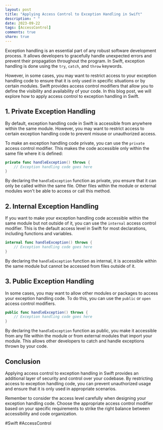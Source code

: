 ```yaml
---
layout: post
title: "Applying Access Control to Exception Handling in Swift"
description: " "
date: 2023-09-22
tags: [AccessControl]
comments: true
share: true
---
```


Exception handling is an essential part of any robust software development process. It allows developers to gracefully handle unexpected errors and prevent their propagation throughout the program. In Swift, exception handling is done using the `try`, `catch`, and `throw` keywords.

However, in some cases, you may want to restrict access to your exception handling code to ensure that it is only used in specific situations or by certain modules. Swift provides access control modifiers that allow you to define the visibility and availability of your code. In this blog post, we will explore how to apply access control to exception handling in Swift.

## 1. Private Exception Handling

By default, exception handling code in Swift is accessible from anywhere within the same module. However, you may want to restrict access to certain exception handling code to prevent misuse or unauthorized access.

To make an exception handling code private, you can use the `private` access control modifier. This makes the code accessible only within the same file where it is defined:

```swift
private func handleException() throws {
    // Exception handling code goes here
}
```

By declaring the `handleException` function as private, you ensure that it can only be called within the same file. Other files within the module or external modules won't be able to access or call this method.

## 2. Internal Exception Handling

If you want to make your exception handling code accessible within the same module but not outside of it, you can use the `internal` access control modifier. This is the default access level in Swift for most declarations, including functions and variables.

```swift
internal func handleException() throws {
    // Exception handling code goes here
}
```

By declaring the `handleException` function as internal, it is accessible within the same module but cannot be accessed from files outside of it.

## 3. Public Exception Handling

In some cases, you may want to allow other modules or packages to access your exception handling code. To do this, you can use the `public` or `open` access control modifiers.

```swift
public func handleException() throws {
    // Exception handling code goes here
}
```

By declaring the `handleException` function as public, you make it accessible from any file within the module or from external modules that import your module. This allows other developers to catch and handle exceptions thrown by your code.

## Conclusion

Applying access control to exception handling in Swift provides an additional layer of security and control over your codebase. By restricting access to exception handling code, you can prevent unauthorized usage and ensure that it is only used in appropriate scenarios.

Remember to consider the access level carefully when designing your exception handling code. Choose the appropriate access control modifier based on your specific requirements to strike the right balance between accessibility and code organization.

#Swift #AccessControl